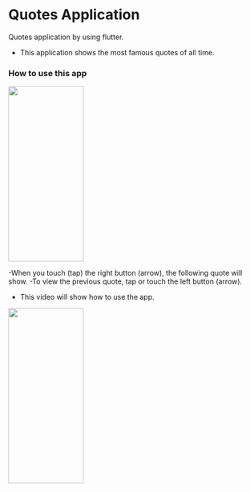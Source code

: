 # Quotes Application
Quotes application by using flutter.  
* This application shows the most famous quotes of all time.
### How to use this app

<img src="https://github.com/user-attachments/assets/f13cf291-20a7-4c0d-872b-810ad0696a23" width="150" height="350">

-When you touch (tap) the right button (arrow), the following quote will show.
-To view the previous quote, tap or touch the left button (arrow).

- This video will show how to use the app.
<img src="https://github.com/user-attachments/assets/7366072a-5e8f-4912-a1c9-ef79d68ca491" width="150" height="350">




